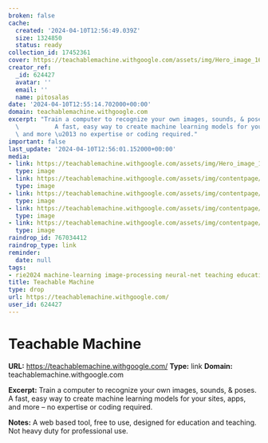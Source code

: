 ```yaml
---
broken: false
cache:
  created: '2024-04-10T12:56:49.039Z'
  size: 1324850
  status: ready
collection_id: 17452361
cover: https://teachablemachine.withgoogle.com/assets/img/Hero_image_16x9.jpg
creator_ref:
  _id: 624427
  avatar: ''
  email: ''
  name: pitosalas
date: '2024-04-10T12:55:14.702000+00:00'
domain: teachablemachine.withgoogle.com
excerpt: "Train a computer to recognize your own images, sounds, & poses.\n      \
  \          A fast, easy way to create machine learning models for your sites, apps,\
  \ and more \u2013 no expertise or coding required."
important: false
last_update: '2024-04-10T12:56:01.152000+00:00'
media:
- link: https://teachablemachine.withgoogle.com/assets/img/Hero_image_16x9.jpg
  type: image
- link: https://teachablemachine.withgoogle.com/assets/img/contentpage/home/poster.jpg
  type: image
- link: https://teachablemachine.withgoogle.com/assets/img/contentpage/home/teach-images.png
  type: image
- link: https://teachablemachine.withgoogle.com/assets/img/contentpage/home/teach-sounds.png
  type: image
- link: https://teachablemachine.withgoogle.com/assets/img/contentpage/home/teach-poses.png
  type: image
raindrop_id: 767034412
raindrop_type: link
reminder:
  date: null
tags:
- rie2024 machine-learning image-processing neural-net teaching education
title: Teachable Machine
type: drop
url: https://teachablemachine.withgoogle.com/
user_id: 624427
---
```


# Teachable Machine

**URL:** https://teachablemachine.withgoogle.com/
**Type:** link
**Domain:** teachablemachine.withgoogle.com

**Excerpt:** Train a computer to recognize your own images, sounds, & poses.
                A fast, easy way to create machine learning models for your sites, apps, and more – no expertise or coding required.

**Notes:**
A web based tool, free to use, designed for education and teaching. Not heavy duty for professional use.
